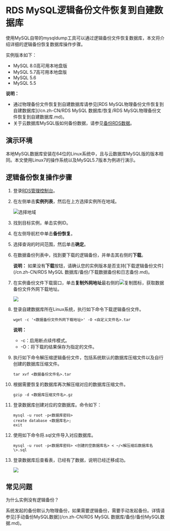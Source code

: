# RDS MySQL逻辑备份文件恢复到自建数据库

使用MySQL自带的mysqldump工具可以通过逻辑备份文件恢复数据库，本文将介绍详细的逻辑备份恢复数据库操作步骤。

实例版本如下：

-   MySQL 8.0高可用本地盘版
-   MySQL 5.7高可用本地盘版
-   MySQL 5.6
-   MySQL 5.5

**说明：**

-   通过物理备份文件恢复到自建数据库请参见[RDS MySQL物理备份文件恢复到自建数据库](/cn.zh-CN/RDS MySQL 数据库/恢复/RDS MySQL物理备份文件恢复到自建数据库.md)。
-   关于云数据库MySQL版如何备份数据，请参见[备份RDS数据]()。

## 演示环境

本地MySQL数据库安装在64位的Linux系统中，且与云数据库MySQL版的版本相同。本文使用Linux7的操作系统以及MySQL5.7版本为例进行演示。

## 逻辑备份恢复操作步骤

1.  登录[RDS管理控制台](https://rds.console.aliyun.com/)。

2.  在左侧单击**实例列表**，然后在上方选择实例所在地域。

    ![选择地域](https://static-aliyun-doc.oss-cn-hangzhou.aliyuncs.com/assets/img/zh-CN/3074469951/p36543.png)

3.  找到目标实例，单击实例ID。

4.  在左侧导航栏中单击**备份恢复**。

5.  选择查询的时间范围，然后单击**确定**。

6.  在数据备份列表中，找到要下载的逻辑备份，并单击其右侧的**下载**。

    **说明：** 如果没有**下载**按钮，请确认您的实例版本是否支持[下载逻辑备份文件](/cn.zh-CN/RDS MySQL 数据库/备份/下载数据备份和日志备份.md)。

7.  在实例备份文件下载窗口，单击**复制外网地址**最右侧的![复制图标](https://static-aliyun-doc.oss-cn-hangzhou.aliyuncs.com/assets/img/zh-CN/9313729951/p130030.png)，获取数据备份文件外网下载地址。

    ![](https://static-aliyun-doc.oss-cn-hangzhou.aliyuncs.com/assets/img/zh-CN/9313729951/p32292.png)

8.  登录自建数据库所在Linux系统，执行如下命令下载逻辑备份文件。

    ```
    wget -c '<数据备份文件外网下载地址>' -O <自定义文件名>.tar
    ```

    **说明：**

    -   -c：启用断点续传模式。
    -   -O：将下载的结果保存为指定的文件。
9.  执行如下命令解压缩逻辑备份文件，包括系统默认的数据库压缩文件以及自行创建的数据库压缩文件。

    ```
    tar xvf <数据备份文件名>.tar
    ```

10. 根据需要恢复的数据库再次解压缩对应的数据库压缩文件。

    ```
    gzip -d <数据库压缩文件名>.gz
    ```

11. 登录数据库创建对应的空数据库。命令如下：

    ```
    mysql -u root -p<数据库密码>
    create database <数据库名>;
    exit
    ```

12. 使用如下命令将.sql文件导入对应数据库。

    ```
    mysql -u root -p<数据库密码> <创建的空数据库名> < ~/<解压缩后数据库名\>.sql
    ```

13. 登录数据库后查看表，已经有了数据，说明已经迁移成功。

    ![](https://static-aliyun-doc.oss-cn-hangzhou.aliyuncs.com/assets/img/zh-CN/9313729951/p32293.png)


## 常见问题

为什么实例没有逻辑备份？

系统发起的备份默认为物理备份，如果需要逻辑备份，需要手动发起备份。详情请参见[手动备份MySQL数据](/cn.zh-CN/RDS MySQL 数据库/备份/备份MySQL数据.md)。

